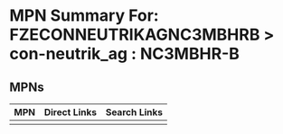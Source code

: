 



# MPN Summary For: FZECONNEUTRIKAGNC3MBHRB > con-neutrik_ag : NC3MBHR-B

## MPNs
  

|MPN|Direct Links|Search Links|
| :--- | :--- | :--- |
||||
